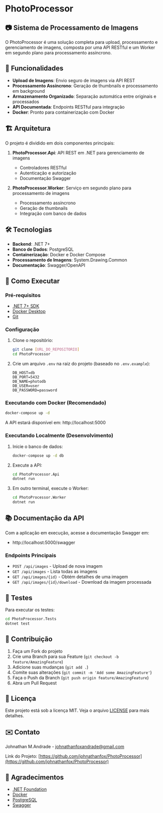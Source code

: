 # PhotoProcessor

## 📷 Sistema de Processamento de Imagens

O PhotoProcessor é uma solução completa para upload, processamento e gerenciamento de imagens, composta por uma API RESTful e um Worker em segundo plano para processamento assíncrono.

## 🚀 Funcionalidades

- **Upload de Imagens**: Envio seguro de imagens via API REST
- **Processamento Assíncrono**: Geração de thumbnails e processamento em background
- **Armazenamento Organizado**: Separação automática entre originais e processados
- **API Documentada**: Endpoints RESTful para integração
- **Docker**: Pronto para containerização com Docker

## 🏗️ Arquitetura

O projeto é dividido em dois componentes principais:

1. **PhotoProcessor.Api**: API REST em .NET para gerenciamento de imagens
   - Controladores RESTful
   - Autenticação e autorização
   - Documentação Swagger

2. **PhotoProcessor.Worker**: Serviço em segundo plano para processamento de imagens
   - Processamento assíncrono
   - Geração de thumbnails
   - Integração com banco de dados

## 🛠️ Tecnologias

- **Backend**: .NET 7+
- **Banco de Dados**: PostgreSQL
- **Containerização**: Docker e Docker Compose
- **Processamento de Imagens**: System.Drawing.Common
- **Documentação**: Swagger/OpenAPI

## 🚀 Como Executar

### Pré-requisitos

- [.NET 7+ SDK](https://dotnet.microsoft.com/download)
- [Docker Desktop](https://www.docker.com/products/docker-desktop/)
- [Git](https://git-scm.com/)

### Configuração

1. Clone o repositório:
   ```bash
   git clone [URL_DO_REPOSITORIO]
   cd PhotoProcessor
   ```

2. Crie um arquivo `.env` na raiz do projeto (baseado no `.env.example`):
   ```env
   DB_HOST=db
   DB_PORT=5432
   DB_NAME=photodb
   DB_USER=user
   DB_PASSWORD=password
   ```

### Executando com Docker (Recomendado)

```bash
docker-compose up -d
```

A API estará disponível em: http://localhost:5000

### Executando Localmente (Desenvolvimento)

1. Inicie o banco de dados:
   ```bash
   docker-compose up -d db
   ```

2. Execute a API:
   ```bash
   cd PhotoProcessor.Api
   dotnet run
   ```

3. Em outro terminal, execute o Worker:
   ```bash
   cd PhotoProcessor.Worker
   dotnet run
   ```

## 📚 Documentação da API

Com a aplicação em execução, acesse a documentação Swagger em:
- http://localhost:5000/swagger

### Endpoints Principais

- `POST /api/images` - Upload de nova imagem
- `GET /api/images` - Lista todas as imagens
- `GET /api/images/{id}` - Obtém detalhes de uma imagem
- `GET /api/images/{id}/download` - Download da imagem processada

## 🧪 Testes

Para executar os testes:

```bash
cd PhotoProcessor.Tests
dotnet test
```

## 🤝 Contribuição

1. Faça um Fork do projeto
2. Crie uma Branch para sua Feature (`git checkout -b feature/AmazingFeature`)
3. Adicione suas mudanças (`git add .`)
4. Comite suas alterações (`git commit -m 'Add some AmazingFeature'`)
5. Faça o Push da Branch (`git push origin feature/AmazingFeature`)
6. Abra um Pull Request

## 📄 Licença

Este projeto está sob a licença MIT. Veja o arquivo [LICENSE](LICENSE) para mais detalhes.

## ✉️ Contato

Johnathan M.Andrade - johnathanfoxandrade@gmail.com

Link do Projeto: [https://github.com/johnathanfox/PhotoProcessor](https://github.com/johnathanfox/PhotoProcessor)

## 🙏 Agradecimentos

- [.NET Foundation](https://dotnetfoundation.org/)
- [Docker](https://www.docker.com/)
- [PostgreSQL](https://www.postgresql.org/)
- [Swagger](https://swagger.io/)
